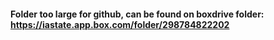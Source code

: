 #### Folder too large for github, can be found on boxdrive folder: https://iastate.app.box.com/folder/298784822202
